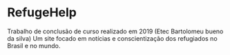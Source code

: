 # RefugeHelp
Trabalho de conclusão de curso realizado em 2019 (Etec Bartolomeu bueno da silva)
Um site focado em notícias e conscientização dos refugiados no Brasil e no mundo. 
